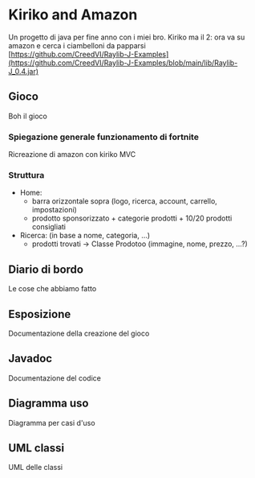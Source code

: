 # Kiriko and Amazon

Un progetto di java per fine anno con i miei bro.
Kiriko ma il 2: ora va su amazon e cerca i ciambelloni da papparsi
[https://github.com/CreedVI/Raylib-J-Examples](https://github.com/CreedVI/Raylib-J-Examples/blob/main/lib/Raylib-J_0.4.jar)

## Gioco

Boh il gioco

### Spiegazione generale funzionamento di fortnite
Ricreazione di amazon con kiriko MVC

### Struttura
- Home:
  - barra orizzontale sopra (logo, ricerca, account, carrello, impostazioni)
  - prodotto sponsorizzato + categorie prodotti + 10/20 prodotti consigliati
- Ricerca: (in base a nome, categoria, ...)
  -  prodotti trovati -> Classe Prodotoo (immagine, nome, prezzo, ...?)

## Diario di bordo

Le cose che abbiamo fatto

## Esposizione

Documentazione della creazione del gioco

## Javadoc

Documentazione del codice

## Diagramma uso

Diagramma per casi d'uso

## UML classi

UML delle classi
